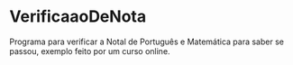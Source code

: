 # VerificaaoDeNota
Programa para verificar a Notal de Português e Matemática para saber se passou, exemplo feito por um curso online.
